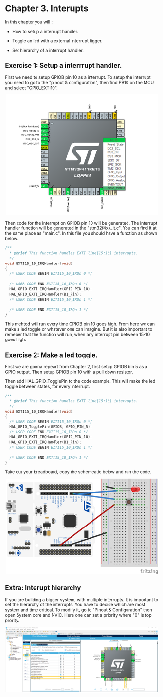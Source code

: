 # Chapter 3. Interupts

In this chapter you will :

- How to setup a interrupt handler.

- Toggle an led with a external interrupt tigger. 

- Set hierarchy of a interrupt handler. 

## Exercise 1: Setup a interrrupt handler.

First we need to setup GPIOB pin 10 as a interrupt. To setup the interrupt you need to go to the "pinout & configuration", then find PB10 on the MCU and select "GPIO_EXTI10". 

<p align="center">
    <img src = "SET_INTERRUPT_B10.PNG" width="500">
</p>

Then code for the interrupt on GPIOB pin 10 will be generated. The interrupt handler function will be generated in the "stm32f4xx_it.c". You can find it at the same place as "main.c". In this file you should have a function as shown below.

```c
/**
  * @brief This function handles EXTI line[15:10] interrupts.
  */
void EXTI15_10_IRQHandler(void)
{
  /* USER CODE BEGIN EXTI15_10_IRQn 0 */
  
  /* USER CODE END EXTI15_10_IRQn 0 */
  HAL_GPIO_EXTI_IRQHandler(GPIO_PIN_10);
  HAL_GPIO_EXTI_IRQHandler(B1_Pin);
  /* USER CODE BEGIN EXTI15_10_IRQn 1 */

  /* USER CODE END EXTI15_10_IRQn 1 */
}
```

This mehtod will run every time GPIOB pin 10 goes high. From here we can make a led toggle or whatever one can imagine. But it is also important to remeber that the function will run, when any interrupt pin between 15-10 goes high.

## Exercise 2: Make a led toggle. 

First we are gonna repeart from Chapter 2, first setup GPIOB bin 5 as a GPIO output. Then setup GPIOB pin 10 with a pull down resistor. 

Then add HAL_GPIO_TogglePin to the code example. This will make the led toggle between states, for every interrupt.

```c
/**
  * @brief This function handles EXTI line[15:10] interrupts.
  */
void EXTI15_10_IRQHandler(void)
{
  /* USER CODE BEGIN EXTI15_10_IRQn 0 */
  HAL_GPIO_TogglePin(GPIOB, GPIO_PIN_5);
  /* USER CODE END EXTI15_10_IRQn 0 */
  HAL_GPIO_EXTI_IRQHandler(GPIO_PIN_10);
  HAL_GPIO_EXTI_IRQHandler(B1_Pin);
  /* USER CODE BEGIN EXTI15_10_IRQn 1 */

  /* USER CODE END EXTI15_10_IRQn 1 */
}
```

Take out your breadboard, copy the schemeatic below and run the code.

<p align="center">
    <img src = "interupt_bb.PNG" width="500">
</p>



## Extra: Interupt hierarchy

If you are building a bigger system, with multiple interrupts. It is important to set the hierarchy of the interrupts. You have to decide which are most system and time critical. To modify it, go to "Pinout & Configuration" then open System core and NVIC. Here one can set a priority where "0" is top prority.

<p align="center">
    <img src = "set_interrupt.PNG" width="500">
</p>

